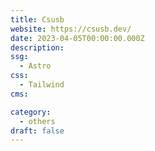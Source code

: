 ```yaml
---
title: Csusb
website: https://csusb.dev/
date: 2023-04-05T00:00:00.000Z
description:
ssg:
  - Astro
css:
  - Tailwind
cms:

category:
  - others
draft: false
---
```

